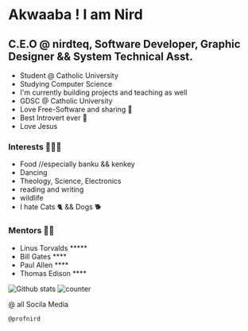 # Akwaaba ! I am Nird
## C.E.O @ nirdteq, Software Developer, Graphic Designer && System Technical Asst.

- Student @ Catholic University
- Studying Computer Science 
- I'm currently building projects and teaching as well
- GDSC @ Catholic University
- Love Free-Software and sharing 🤩
- Best Introvert ever 🥱
- Love Jesus 

### Interests 🥳🥳🥳
- Food //especially banku && kenkey 
- Dancing 
- Theology, Science, Electronics
- reading and writing
- wildlife
- I hate Cats 🐈  && Dogs 🐕

### Mentors 🤠🤠
- Linus Torvalds *****
- Bill Gates ****
- Paul Allen ****
- Thomas Edison ****

![Github stats](https://github-readme-stats.vercel.app/api?username=Profnird)
![counter](https://[YourEndpoint].m.pipedream.net)

@ all Socila Media
```
@profnird
```
